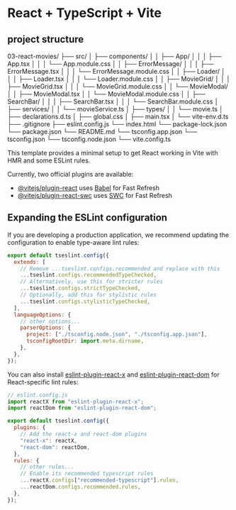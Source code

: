 # React + TypeScript + Vite

## project structure

03-react-movies/
├── src/
│ ├── components/
│ │ ├── App/
│ │ │ ├── App.tsx
│ │ │ └── App.module.css
│ │ ├── ErrorMessage/
│ │ │ ├── ErrorMessage.tsx
│ │ │ └── ErrorMessage.module.css
│ │ ├── Loader/
│ │ │ ├── Loader.tsx
│ │ │ └── Loader.module.css
│ │ ├── MovieGrid/
│ │ │ ├── MovieGrid.tsx
│ │ │ └── MovieGrid.module.css
│ │ └── MovieModal/
│ │ ├── MovieModal.tsx
│ │ └── MovieModal.module.css
│ │ ├── SearchBar/
│ │ │ ├── SearchBar.tsx
│ │ │ └── SearchBar.module.css
│ ├── services/
│ │ └── movieService.ts
│ ├── types/
│ │ └── movie.ts
│ ├── declarations.d.ts
│ ├── global.css
│ ├── main.tsx
│ └── vite-env.d.ts
├── .gitignore
├── eslint.config.js
└── index.html
└── package-lock.json
└── package.json
└── README.md
└── tsconfig.app.json
└── tsconfig.json
└── tsconfig.node.json
└── vite.config.ts

This template provides a minimal setup to get React working in Vite with HMR and some ESLint rules.

Currently, two official plugins are available:

- [@vitejs/plugin-react](https://github.com/vitejs/vite-plugin-react/blob/main/packages/plugin-react) uses [Babel](https://babeljs.io/) for Fast Refresh
- [@vitejs/plugin-react-swc](https://github.com/vitejs/vite-plugin-react/blob/main/packages/plugin-react-swc) uses [SWC](https://swc.rs/) for Fast Refresh

## Expanding the ESLint configuration

If you are developing a production application, we recommend updating the configuration to enable type-aware lint rules:

```js
export default tseslint.config({
  extends: [
    // Remove ...tseslint.configs.recommended and replace with this
    ...tseslint.configs.recommendedTypeChecked,
    // Alternatively, use this for stricter rules
    ...tseslint.configs.strictTypeChecked,
    // Optionally, add this for stylistic rules
    ...tseslint.configs.stylisticTypeChecked,
  ],
  languageOptions: {
    // other options...
    parserOptions: {
      project: ["./tsconfig.node.json", "./tsconfig.app.json"],
      tsconfigRootDir: import.meta.dirname,
    },
  },
});
```

You can also install [eslint-plugin-react-x](https://github.com/Rel1cx/eslint-react/tree/main/packages/plugins/eslint-plugin-react-x) and [eslint-plugin-react-dom](https://github.com/Rel1cx/eslint-react/tree/main/packages/plugins/eslint-plugin-react-dom) for React-specific lint rules:

```js
// eslint.config.js
import reactX from "eslint-plugin-react-x";
import reactDom from "eslint-plugin-react-dom";

export default tseslint.config({
  plugins: {
    // Add the react-x and react-dom plugins
    "react-x": reactX,
    "react-dom": reactDom,
  },
  rules: {
    // other rules...
    // Enable its recommended typescript rules
    ...reactX.configs["recommended-typescript"].rules,
    ...reactDom.configs.recommended.rules,
  },
});
```
